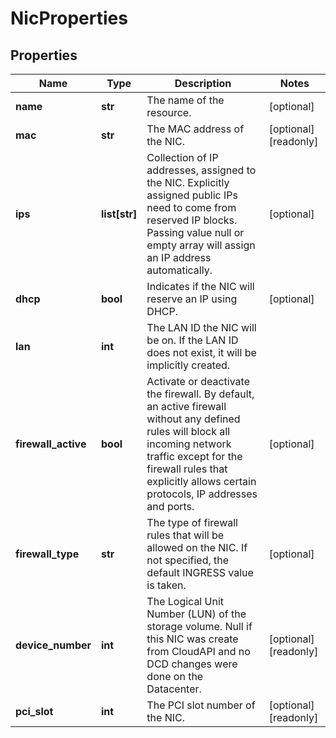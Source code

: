 # NicProperties

## Properties
| Name | Type | Description | Notes |
| ------------ | ------------- | ------------- | ------------- |
| **name** | **str** | The name of the  resource. | [optional]  |
| **mac** | **str** | The MAC address of the NIC. | [optional] [readonly]  |
| **ips** | **list[str]** | Collection of IP addresses, assigned to the NIC. Explicitly assigned public IPs need to come from reserved IP blocks. Passing value null or empty array will assign an IP address automatically. | [optional]  |
| **dhcp** | **bool** | Indicates if the NIC will reserve an IP using DHCP. | [optional]  |
| **lan** | **int** | The LAN ID the NIC will be on. If the LAN ID does not exist, it will be implicitly created. |  |
| **firewall_active** | **bool** | Activate or deactivate the firewall. By default, an active firewall without any defined rules will block all incoming network traffic except for the firewall rules that explicitly allows certain protocols, IP addresses and ports. | [optional]  |
| **firewall_type** | **str** | The type of firewall rules that will be allowed on the NIC. If not specified, the default INGRESS value is taken. | [optional]  |
| **device_number** | **int** | The Logical Unit Number (LUN) of the storage volume. Null if this NIC was create from CloudAPI and no DCD changes were done on the Datacenter. | [optional] [readonly]  |
| **pci_slot** | **int** | The PCI slot number of the NIC. | [optional] [readonly]  |


